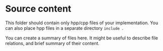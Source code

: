 # Source content
This folder should contain only hpp/cpp files of your implementation. 
You can also place hpp files in a separate directory `include `.

You can create a summary of files here. It might be useful to describe 
file relations, and brief summary of their content.